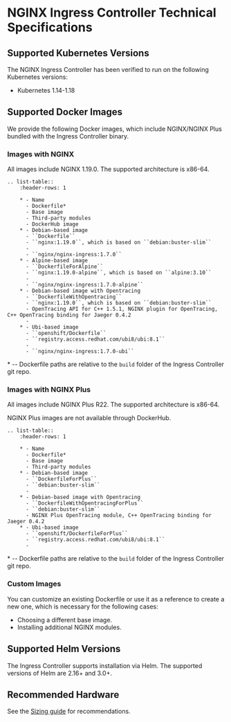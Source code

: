 # NGINX Ingress Controller Technical Specifications

## Supported Kubernetes Versions

The NGINX Ingress Controller has been verified to run on the following Kubernetes versions:
* Kubernetes 1.14-1.18

## Supported Docker Images

We provide the following Docker images, which include NGINX/NGINX Plus bundled with the Ingress Controller binary. 

### Images with NGINX 

All images include NGINX 1.19.0.
The supported architecture is x86-64.

```eval_rst
.. list-table::
    :header-rows: 1

    * - Name
      - Dockerfile*
      - Base image
      - Third-party modules
      - DockerHub image
    * - Debian-based image
      - ``Dockerfile``
      - ``nginx:1.19.0``, which is based on ``debian:buster-slim``
      - 
      - ``nginx/nginx-ingress:1.7.0``
    * - Alpine-based image
      - ``DockerfileForAlpine``
      - ``nginx:1.19.0-alpine``, which is based on ``alpine:3.10``
      - 
      - ``nginx/nginx-ingress:1.7.0-alpine``
    * - Debian-based image with Opentracing
      - ``DockerfileWithOpentracing``
      - ``nginx:1.19.0``, which is based on ``debian:buster-slim``
      - OpenTracing API for C++ 1.5.1, NGINX plugin for OpenTracing, C++ OpenTracing binding for Jaeger 0.4.2 
      - 
    * - Ubi-based image
      - ``openshift/Dockerfile``
      - ``registry.access.redhat.com/ubi8/ubi:8.1``
      - 
      - ``nginx/nginx-ingress:1.7.0-ubi``
```
\* -- Dockerfile paths are relative to the ``build`` folder of the Ingress Controller git repo.

### Images with NGINX Plus

All images include NGINX Plus R22.
The supported architecture is x86-64.

NGINX Plus images are not available through DockerHub.

```eval_rst
.. list-table::
    :header-rows: 1

    * - Name
      - Dockerfile*
      - Base image
      - Third-party modules
    * - Debian-based image
      - ``DockerfileForPlus``
      - ``debian:buster-slim``
      - 
    * - Debian-based image with Opentracing
      - ``DockerfileWithOpentracingForPlus``
      - ``debian:buster-slim``
      - NGINX Plus OpenTracing module, C++ OpenTracing binding for Jaeger 0.4.2 
    * - Ubi-based image
      - ``openshift/DockerfileForPlus``
      - ``registry.access.redhat.com/ubi8/ubi:8.1``
      - 
```
\* -- Dockerfile paths are relative to the ``build`` folder of the Ingress Controller git repo.

### Custom Images

You can customize an existing Dockerfile or use it as a reference to create a new one, which is necessary for the following cases:
* Choosing a different base image.
* Installing additional NGINX modules.

## Supported Helm Versions

The Ingress Controller supports installation via Helm. The supported versions of Helm are 2.16+ and 3.0+.

## Recommended Hardware

See the [Sizing guide](https://www.nginx.com/resources/datasheets/nginx-ingress-controller-kubernetes-sizing-guide/) for recommendations.
